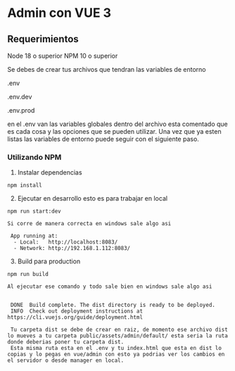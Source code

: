 # Admin con VUE 3

## Requerimientos

Node 18 o superior
NPM 10 o superior

Se debes de crear tus archivos que tendran las variables de entorno

.env

.env.dev

.env.prod

en el .env van las variables globales dentro del archivo esta comentado que es cada cosa y las opciones que se pueden utilizar. Una vez que ya esten listas las variables de entorno puede seguir con el siguiente paso.

### Utilizando NPM

1. Instalar dependencias

```
npm install
```

2. Ejecutar en desarrollo esto es para trabajar en local 

```
npm run start:dev

Si corre de manera correcta en windows sale algo asi 

 App running at:
  - Local:   http://localhost:8083/
  - Network: http://192.168.1.112:8083/
```

3. Build para production

```
npm run build

Al ejecutar ese comando y todo sale bien en windows sale algo asi 


 DONE  Build complete. The dist directory is ready to be deployed.
 INFO  Check out deployment instructions at https://cli.vuejs.org/guide/deployment.html
 
 Tu carpeta dist se debe de crear en raiz, de momento ese archivo dist lo mueves a tu carpeta public/assets/admin/default/ esta seria la ruta donde deberias poner tu carpeta dist. 
 Esta misma ruta esta en el .env y tu index.html que esta en dist lo copias y lo pegas en vue/admin con esto ya podrias ver los cambios en el servidor o desde manager en local.
```
